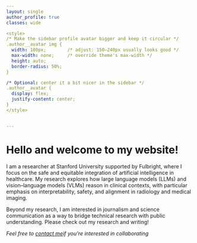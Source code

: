 ```yaml
---
layout: single
author_profile: true
classes: wide

<style>
/* Make the sidebar profile avatar bigger and keep it circular */
.author__avatar img {
  width: 180px;        /* adjust: 150–240px usually looks good */
  max-width: none;     /* override theme's max-width */
  height: auto;
  border-radius: 50%;
}

/* Optional: center it a bit nicer in the sidebar */
.author__avatar {
  display: flex;
  justify-content: center;
}
</style>


---
```

# **Hello and welcome to my website!**

I am a researcher at Stanford University supported by Fulbright, where I focus on the safe and equitable integration of artificial intelligence in healthcare. My research explores how large language models (LLMs) and vision–language models (VLMs) reason in clinical contexts, with particular emphasis on interpretability, safety, and alignment in radiology and medical imaging.

Beyond my research, I am interested in journalism and science communication as a way to bridge technical research with public understanding. Please check out my research and writing!











*Feel free to [contact me](mailto:sonali3@stanford.edu)if you're interested in collaborating*
